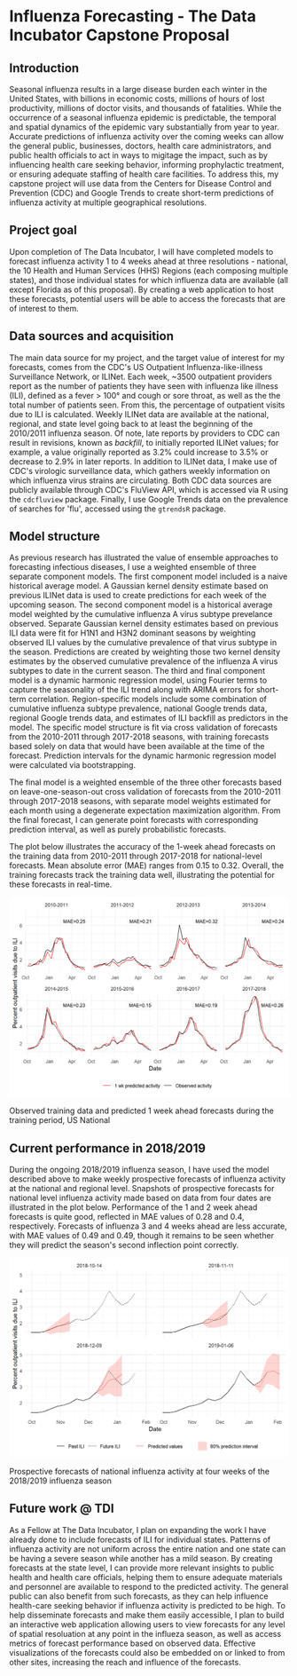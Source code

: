 
Influenza Forecasting - The Data Incubator Capstone Proposal
============================================================

Introduction
------------

Seasonal influenza results in a large disease burden each winter in the United States, with billions in economic costs, millions of hours of lost productivity, millions of doctor visits, and thousands of fatalities. While the occurrence of a seasonal influenza epidemic is predictable, the temporal and spatial dynamics of the epidemic vary substantially from year to year. Accurate predictions of influenza activity over the coming weeks can allow the general public, businesses, doctors, health care administrators, and public health officials to act in ways to migitage the impact, such as by influencing health care seeking behavior, informing prophylactic treatment, or ensuring adequate staffing of health care facilities. To address this, my capstone project will use data from the Centers for Disease Control and Prevention (CDC) and Google Trends to create short-term predictions of influenza activity at multiple geographical resolutions.

Project goal
------------

Upon completion of The Data Incubator, I will have completed models to forecast influenza activity 1 to 4 weeks ahead at three resolutions - national, the 10 Health and Human Services (HHS) Regions (each composing multiple states), and those individual states for which influenza data are available (all except Florida as of this proposal). By creating a web application to host these forecasts, potential users will be able to access the forecasts that are of interest to them.

Data sources and acquisition
----------------------------

The main data source for my project, and the target value of interest for my forecasts, comes from the CDC's US Outpatient Influenza-like-illness Surveillance Network, or ILINet. Each week, ~3500 outpatient providers report as the number of patients they have seen with influenza like illness (ILI), defined as a fever &gt; 100° and cough or sore throat, as well as the the total number of patients seen. From this, the percentage of outpatient visits due to ILI is calculated. Weekly ILINet data are available at the national, regional, and state level going back to at least the beginning of the 2010/2011 influenza season. Of note, late reports by providers to CDC can result in revisions, known as *backfill*, to initially reported ILINet values; for example, a value originally reported as 3.2% could increase to 3.5% or decrease to 2.9% in later reports. In addition to ILINet data, I make use of CDC's virologic surveillance data, which gathers weekly information on which influenza virus strains are circulating. Both CDC data sources are publicly available through CDC's FluView API, which is accessed via R using the `cdcfluview` package. Finally, I use Google Trends data on the prevalence of searches for 'flu', accessed using the `gtrendsR` package.

Model structure
---------------

As previous research has illustrated the value of ensemble approaches to forecasting infectious diseases, I use a weighted ensemble of three separate component models. The first component model included is a naive historical average model. A Gaussian kernel density estimate based on previous ILINet data is used to create predictions for each week of the upcoming season. The second component model is a historical average model weighted by the cumulative influenza A virus subtype prevelance observed. Separate Gaussian kernel density estimates based on previous ILI data were fit for H1N1 and H3N2 dominant seasons by weighting observed ILI values by the cumulative prevalence of that virus subtype in the season. Predictions are created by weighting those two kernel density estimates by the observed cumulative prevalence of the influenza A virus subtypes to date in the current season. The third and final component model is a dynamic harmonic regression model, using Fourier terms to capture the seasonality of the ILI trend along with ARIMA errors for short-term correlation. Region-specific models include some combination of cumulative influenza subtype prevalence, national Google trends data, regional Google trends data, and estimates of ILI backfill as predictors in the model. The specific model structure is fit via cross validation of forecasts from the 2010-2011 through 2017-2018 seasons, with training forecasts based solely on data that would have been available at the time of the forecast. Prediction intervals for the dynamic harmonic regression model were calculated via bootstrapping.

The final model is a weighted ensemble of the three other forecasts based on leave-one-season-out cross validation of forecasts from the 2010-2011 through 2017-2018 seasons, with separate model weights estimated for each month using a degenerate expectation maximization algorithm. From the final forecast, I can generate point forecasts with corresponding prediction interval, as well as purely probabilistic forecasts.

The plot below illustrates the accuracy of the 1-week ahead forecasts on the training data from 2010-2011 through 2017-2018 for national-level forecasts. Mean absolute error (MAE) ranges from 0.15 to 0.32. Overall, the training forecasts track the training data well, illustrating the potential for these forecasts in real-time.

<img src="README_files/figure-markdown_github/train_plot-1.png" alt="Observed training data and predicted 1 week ahead forecasts during the training period, US National" width="672" />
<p class="caption">
Observed training data and predicted 1 week ahead forecasts during the training period, US National
</p>

Current performance in 2018/2019
--------------------------------

During the ongoing 2018/2019 influenza season, I have used the model described above to make weekly prospective forecasts of influenza activity at the national and regional level. Snapshots of prospective forecasts for national level influenza activity made based on data from four dates are illustrated in the plot below. Performance of the 1 and 2 week ahead forecasts is quite good, reflected in MAE values of 0.28 and 0.4, respectively. Forecasts of influenza 3 and 4 weeks ahead are less accurate, with MAE values of 0.49 and 0.49, though it remains to be seen whether they will predict the season's second inflection point correctly.

<img src="README_files/figure-markdown_github/all predictions US data-1.png" alt="Prospective forecasts of national influenza activity at four weeks of the 2018/2019 influenza season" width="672" />
<p class="caption">
Prospective forecasts of national influenza activity at four weeks of the 2018/2019 influenza season
</p>

Future work @ TDI
-----------------

As a Fellow at The Data Incubator, I plan on expanding the work I have already done to include forecasts of ILI for individual states. Patterns of influenza activity are not uniform across the entire nation and one state can be having a severe season while another has a mild season. By creating forecasts at the state level, I can provide more relevant insights to public health and health care officials, helping them to ensure adequate materials and personnel are available to respond to the predicted activity. The general public can also benefit from such forecasts, as they can help influence health-care seeking behavior if influenza activity is predicted to be high. To help disseminate forecasts and make them easily accessible, I plan to build an interactive web application allowing users to view forecasts for any level of spatial resoluation at any point in the influeza season, as well as access metrics of forecast performance based on observed data. Effective visualizations of the forecasts could also be embedded on or linked to from other sites, increasing the reach and influence of the forecasts.
